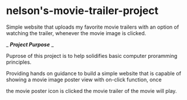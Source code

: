 # nelson's-movie-trailer-project
Simple website that uploads my favorite movie trailers with an option of watching the trailer, whenever the movie image is clicked.

_ _**Project Purpose**_ _

Puprose of this project is to help solidifies basic computer proramming principles. 

Providing hands on guidance to build a simple website that is capable of showing a movie image poster view with on-click function, once

the movie poster icon is clicked the movie trailer of the movie will play.

